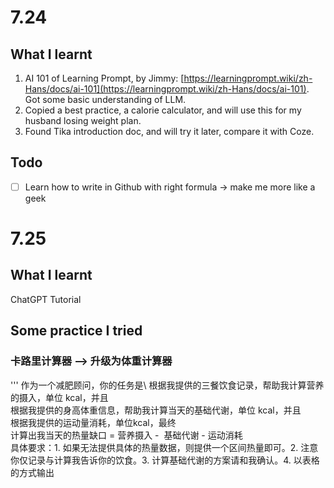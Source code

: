 # 7.24
## What I learnt
1. AI 101 of Learning Prompt, by Jimmy: [https://learningprompt.wiki/zh-Hans/docs/ai-101](https://learningprompt.wiki/zh-Hans/docs/ai-101).  
   Got some basic understanding of LLM.
2. Copied a best practice, a calorie calculator, and will use this for my husband losing weight plan.
3. Found Tika introduction doc, and will try it later, compare it with Coze.
## Todo
- [ ] Learn how to write in Github with right formula → make me more like a geek

# 7.25
## What I learnt
ChatGPT Tutorial
## Some practice I tried
### 卡路里计算器 --> 升级为体重计算器
'''
作为一个减肥顾问，你的任务是\ 
根据我提供的三餐饮食记录，帮助我计算营养的摄入，单位 kcal，并且\
根据我提供的身高体重信息，帮助我计算当天的基础代谢，单位 kcal，并且\
根据我提供的运动量消耗，单位kcal，最终\
计算出我当天的热量缺口 = 营养摄入 -  基础代谢 - 运动消耗\
具体要求：1. 如果无法提供具体的热量数据，则提供一个区间热量即可。2. 注意你仅记录与计算我告诉你的饮食。3. 计算基础代谢的方案请和我确认。4. 以表格的方式输出
